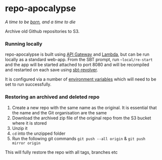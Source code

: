 # repo-apocalypse

_A time to be [born](https://github.com/guardian/repo-genesis), and a time to die_

Archive old Github repositories to S3.

### Running locally

repo-apocalypse is built using [API Gateway](https://aws.amazon.com/api-gateway/) 
and [Lambda](https://aws.amazon.com/lambda/), but can be run locally as a standard 
web-app. From the SBT prompt, run `~local/re-start` and the app will be started 
attached to port 8080 and will be recompiled and restarted on each save using 
[sbt-revolver](https://github.com/spray/sbt-revolver).

It is configured via a number of [environment variables](https://github.com/guardian/repo-apocalypse/blob/master/src/main/scala/com/gu/repoapocalypse/Env.scala)
which will need to be set to run successfully.

### Restoring an archived and deleted repo

1. Create a new repo with the same name as the original. It is essential that the name and the Git organisation are the same
2. Download the archived zip file of the original repo from the S3 bucket where it is stored
3. Unzip it
4. ```cd``` into the unzipped folder
5. Run the following git commands ```git push --all origin``` & ```git push mirror origin```

This will fully restore the repo with all tags, branches etc